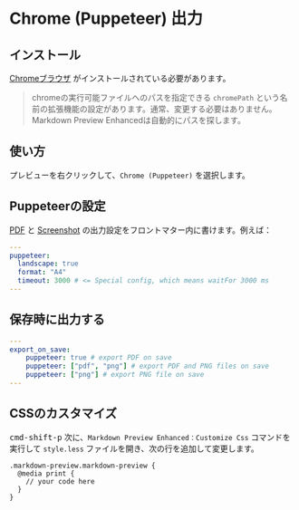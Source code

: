 # Chrome (Puppeteer) 出力

## インストール

[Chromeブラウザ](https://www.google.com/chrome/) がインストールされている必要があります。

> chromeの実行可能ファイルへのパスを指定できる `chromePath` という名前の拡張機能の設定があります。通常、変更する必要はありません。 Markdown Preview Enhancedは自動的にパスを探します。

## 使い方

プレビューを右クリックして、`Chrome (Puppeteer)` を選択します。

## Puppeteerの設定

[PDF](https://github.com/GoogleChrome/puppeteer/blob/v1.9.0/docs/api.md#pagepdfoptions) と [Screenshot](https://github.com/GoogleChrome/puppeteer/blob/v1.9.0/docs/api.md#pagescreenshotoptions) の出力設定をフロントマター内に書けます。例えば：

```yaml
---
puppeteer:
  landscape: true
  format: "A4"
  timeout: 3000 # <= Special config, which means waitFor 3000 ms
---

```

## 保存時に出力する

```yaml
---
export_on_save:
    puppeteer: true # export PDF on save
    puppeteer: ["pdf", "png"] # export PDF and PNG files on save
    puppeteer: ["png"] # export PNG file on save
---
```

## CSSのカスタマイズ

<kbd>cmd-shift-p</kbd> 次に、`Markdown Preview Enhanced：Customize Css` コマンドを実行して `style.less` ファイルを開き、次の行を追加して変更します。

```less
.markdown-preview.markdown-preview {
  @media print {
    // your code here
  }
}
```
